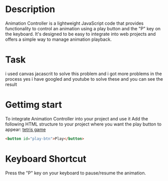 # Description
Animation Controller is a lightweight JavaScript code that provides functionality to control an animation using a play button and the "P" key on the keyboard. It's designed to be easy to integrate into web projects and offers a simple way to manage animation playback.

# Task 
i used canvas jacascrit to solve this problem and i got more problems in the process yes i have googled and youtube to solve these and you can see the result

# Gettimg start
To integrate Animation Controller into your project and use it
Add the following HTML structure to your project where you want the play button to appear: [tetris game](https://abdushuku.github.io/tetris/)

```html
<button id="play-btn">Play</button>

```
# Keyboard Shortcut
Press the "P" key on your keyboard to pause/resume the animation.